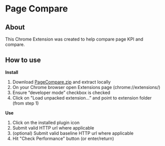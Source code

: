 Page Compare
==============

About
--------------
This Chrome Extension was created to help compare page KPI and compare.

How to use
--------------
**Install**

1. Download [PageCompare.zip](https://github.com/arjunshetty/raw/master/PageCompare/PageCompare.zip) and extract locally
2. On your Chrome browser open Extensions page (chrome://extensions/)
3. Ensure “developer mode” checkbox is checked
4. Click on "Load unpacked extension…” and point to extension folder (from step 1)

**Use**

1. Click on the installed plugin icon
2. Submit valid HTTP url where applicable
3. (optional) Submit valid baseline HTTP url where applicable
4. Hit "Check Performance" button (or enter/return)

